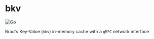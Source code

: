 # bkv

![Go](https://github.com/bradleybonitatibus/bkv/workflows/Go/badge.svg)

Brad's Key-Value (`bkv`) in-memory cache with a `gRPC` network interface